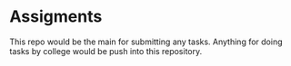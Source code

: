 # Assigments

This repo would be the main for submitting any tasks.
Anything for doing tasks by college would be push into this repository.
